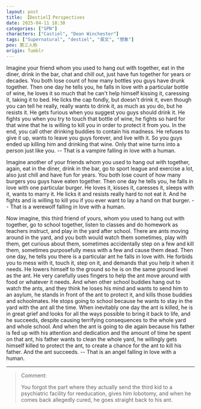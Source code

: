 ```yaml
---
layout: post
title: 【Destiel】Perspectives
date: 2025-04-11 18:30
categories: ["SPN"]
characters: ["Castiel", "Dean Winchester"]
tags: ["Supernatural", "destiel", "英文", "想象"]
pov: 第三人称
origin: Tumblr
---
```


Imagine your friend whom you used to hang out with together, eat in the diner, drink in the bar, chat and chill out, just have fun together for years or decades. You both lose count of how many bottles you guys have drunk together. Then one day he tells you, he falls in love with a particular bottle of wine, he loves it so much that he can't help himself kissing it, caressing it, taking it to bed. He licks the cap fondly, but doesn't drink it, even though you can tell he really, really wants to drink it, as much as you do, but he resists it. He gets furious when you suggest you guys should drink it. He fights you when you try to touch that bottle of wine, he fights so hard for that wine that he is willing to kill you in order to protect it from you. In the end, you call other drinking buddies to contain his madness. He refuses to give it up, wants to leave you guys forever, and live with it. So you guys ended up killing him and drinking that wine. Only that wine turns into a person just like you. -- That is a vampire falling in love with a human.

Imagine another of your friends whom you used to hang out with together, again, eat in the diner, drink in the bar, go to sport league and exercise a lot, also just chill and have fun for years. You both lose count of how many burgers you guys have eaten together. Then one day he tells you, he falls in love with one particular burger. He loves it, kisses it, caresses it, sleeps with it, wants to marry it. He licks it and resists really hard to not eat it. And he fights and is willing to kill you if you ever want to lay a hand on that burger. -- That is a werewolf falling in love with a human.

Now imagine, this third friend of yours, whom you used to hang out with together, go to school together, listen to classes and do homework as teachers instruct, and play in the yard after school. There are ants moving around in the yard, and you both would watch them sometimes, play with them, get curious about them, sometimes accidentally step on a few and kill them, sometimes purposefully mess with a few and cause them dead. Then one day, he tells you there is a particular ant he falls in love with. He forbids you to mess with it, touch it, step on it, and demands that you help it when it needs. He lowers himself to the ground so he is on the same ground level as the ant. He very carefully uses fingers to help the ant move around with food or whatever it needs. And when other school buddies hang out to watch the ants, and they think he loses his mind and wants to send him to an asylum, he stands in front of the ant to protect it, and kills those buddies and schoolmates. He stops going to school because he wants to stay in the yard with the ant all the time. When inevitably one day the ant is killed, he is in great grief and looks for all the ways possible to bring it back to life, and he succeeds, despite causing terrifying consequences to the whole yard and whole school. And when the ant is going to die again because his father is fed up with his attention and dedication and the amount of time he spent on that ant, his father wants to clean the whole yard, he willingly gets himself killed to protect the ant, to create a chance for the ant to kill his father. And the ant succeeds. -- That is an angel falling in love with a human.

---

> Comment:
>
> You forgot the part where they actually send the third kid to a psychiatric facility for reeducation, gives him lobotomy, and when he comes back allegedly cured, he goes straight back to his ant.
